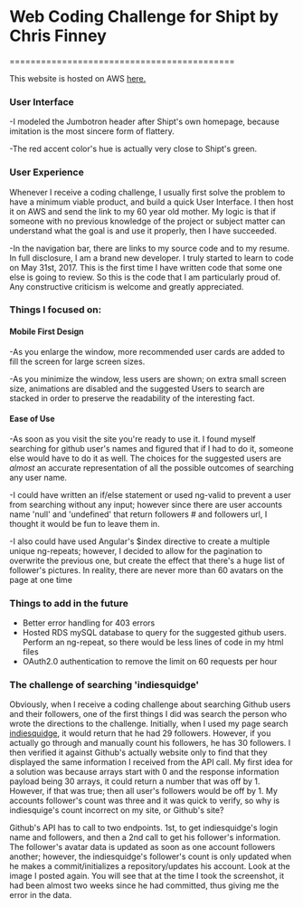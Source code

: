 # Web Coding Challenge for Shipt by Chris Finney
===========================================

This website is hosted on AWS [here.](http://cfin-shipt-challenge.us-east-2.elasticbeanstalk.com/)

### User Interface 
 -I modeled the Jumbotron header after Shipt's own homepage, because imitation is the most sincere form of flattery.

 -The red accent color's hue is actually very close to Shipt's green.

### User Experience

Whenever I receive a coding challenge, I usually first solve the problem to have a minimum viable product, and build a quick User Interface. I then host it on AWS and send the link to my 60 year old mother. My logic is that if someone with no previous knowledge of the project or subject matter can understand what the goal is and use it properly, then I have succeeded.

-In the navigation bar, there are links to my source code and to my resume. In full disclosure, I am a brand new developer. I truly started to learn to code on May 31st, 2017. This is the first time I have written code that some one else is going to review. So this is the code that I am particularly proud of. Any constructive criticism is welcome and greatly appreciated. 

### Things I focused on:

#### Mobile First Design 

-As you enlarge the window, more recommended user cards are added to fill the screen for large screen sizes.

-As you minimize the window, less users are shown;   on extra small screen size, animations are disabled and the suggested Users to search are stacked in order to preserve the readability of the interesting fact.

#### Ease of Use
-As soon as you visit the site you're ready to use it. I found myself searching for github user's names and figured that if I had to do it, someone else would have to do it as well. The choices for the suggested users are *almost* an accurate representation of all the possible outcomes of searching any user name. 

-I could have written an if/else statement or used ng-valid to prevent a user from searching without any input; however since there are user accounts name 'null' and 'undefined' that return followers # and followers url, I thought it would be fun to leave them in.

-I also could have used Angular's $index directive to create a multiple unique ng-repeats; however, I decided to allow for the pagination to overwrite the previous one, but create the effect that there's a  huge list of follower's pictures. In reality, there are never more than 60 avatars on the page at one time
### Things to add in the future

* Better error handling for 403 errors
* Hosted RDS mySQL database to query for the suggested github users. Perform an ng-repeat, so there would be less lines of code in my html files
* OAuth2.0 authentication to remove the limit on 60 requests per hour

### The challenge of searching 'indiesquidge'

Obviously, when I receive a coding challenge about searching Github users and their followers, one of the first things I did was search the person who wrote the directions to the challenge. 
Initially, when I used my page search [indiesquidge](https://i.imgur.com/O8hUC2n.png), it would return that he had 29 followers. However, if you actually go through and manually count his followers, he has 30 followers. I then verified it against Github's actually website only to find that they displayed the same information I received from the API call. My first idea for a solution was because arrays start with 0 and the response information payload being 30 arrays, it could return a number that was off by 1. However, if that was true; then all user's followers would be off by 1. My accounts follower's count was three and it was quick to verify, so why is indiesquige's count incorrect on my site, or Github's site? 

Github's API has to call to two endpoints. 1st, to get indiesquidge's login name and followers, and then a 2nd call to get his follower's information. The follower's avatar data is updated as soon as one account followers another; however, the indiesquidge's follower's count is only updated when he makes a commit/initializes a repository/updates his account. Look at the image I posted again. You will see that at the time I took the screenshot, it had been almost two weeks since he had committed, thus giving me the error in the data. 